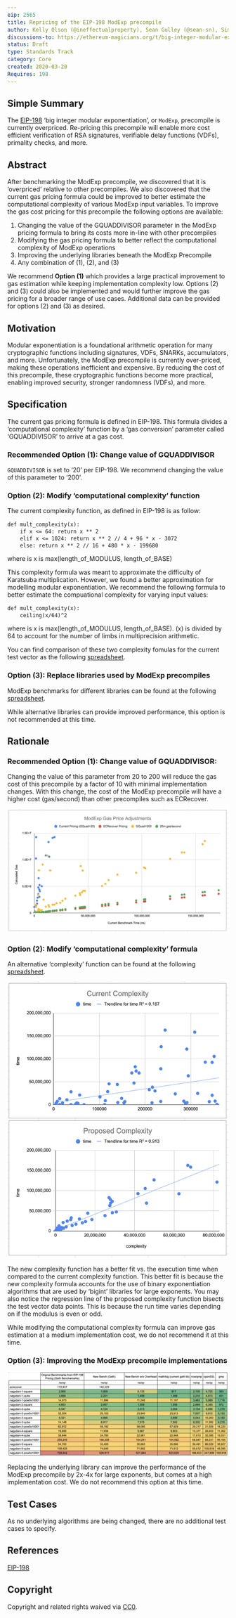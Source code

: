 ```yaml
---
eip: 2565
title: Repricing of the EIP-198 ModExp precompile
author: Kelly Olson (@ineffectualproperty), Sean Gulley (@sean-sn), Simon Peffers (@simonatsn), Justin Drake (@justindrake), Dankrad Feist (@dankrad)
discussions-to: https://ethereum-magicians.org/t/big-integer-modular-exponentiation-eip-198-gas-cost/4150
status: Draft
type: Standards Track
category: Core
created: 2020-03-20
Requires: 198
---
```


## Simple Summary
The [EIP-198](https://eips.ethereum.org/EIPS/eip-198) ‘big integer modular exponentiation’, or `ModExp`, precompile is currently overpriced. Re-pricing this precompile will enable more cost efficient verification of RSA signatures, verifiable delay functions (VDFs), primality checks, and more.

## Abstract
After benchmarking the ModExp precompile, we discovered that it is ‘overpriced’ relative to other precompiles. We also discovered that the current gas pricing formula could be improved to better estimate the computational complexity of various ModExp input variables. To improve the gas cost pricing for this precompile the following options are available:

1. Changing the value of the GQUADDIVISOR parameter in the ModExp pricing formula to bring its costs more in-line with other precompiles
2. Modifying the gas pricing formula to better reflect the computational complexity of ModExp operations
3. Improving the underlying libraries beneath the ModExp Precompile
4. Any combination of (1), (2), and (3)

We recommend **Option (1)** which provides a large practical improvement to gas estimation while keeping implementation complexity low. Options (2) and (3) could also be implemented and would further improve the gas pricing for a broader range of use cases. Additional data can be provided for options (2) and (3) as desired.

## Motivation
Modular exponentiation is a foundational arithmetic operation for many cryptographic functions including signatures, VDFs, SNARKs, accumulators, and more. Unfortunately, the ModExp precompile is currently over-priced, making these operations inefficient and expensive. By reducing the cost of this precompile, these cryptographic functions become more practical, enabling improved security, stronger randomness (VDFs), and more.

## Specification
The current gas pricing formula is defined in EIP-198. This formula divides a ‘computational complexity’ function by a ‘gas conversion’ parameter called ‘GQUADDIVISOR’ to arrive at a gas cost. 

### **Recommended** Option (1): Change value of GQUADDIVISOR
`GQUADDIVISOR` is set to ‘20’ per EIP-198. We recommend changing the value of this parameter to ‘200’.

### Option (2): Modify ‘computational complexity’ function 
The current complexity function, as defined in EIP-198 is as follow:

```
def mult_complexity(x):
    if x <= 64: return x ** 2
    elif x <= 1024: return x ** 2 // 4 + 96 * x - 3072
    else: return x ** 2 // 16 + 480 * x - 199680
```
where is x is max(length_of_MODULUS, length_of_BASE)

This complexity formula was meant to approximate the difficulty of Karatsuba multiplication. However, we found a better approximation for modelling modular exponentiation. We recommend the following formula to better estimate the compuational complexity for varying input values:

```
def mult_complexity(x):
    ceiling(x/64)^2
```
where is x is max(length_of_MODULUS, length_of_BASE). (x) is divided by 64 to account for the number of limbs in multiprecision arithmetic.

You can find comparison of these two complexity fomulas for the current test vector as the following [spreadsheet](https://docs.google.com/spreadsheets/d/1Fq3d3wUjGN0R_FX-VPj7TKhCK33ac--P4QXB9MPQ8iw/edit?usp=sharing).

### Option (3): Replace libraries used by ModExp precompiles
ModExp benchmarks for different libraries can be found at the following [spreadsheet](https://docs.google.com/spreadsheets/d/1Fq3d3wUjGN0R_FX-VPj7TKhCK33ac--P4QXB9MPQ8iw/edit?usp=sharing).

While alternative libraries can provide improved performance, this option is not recommended at this time.

## Rationale

### **Recommended** Option (1): Change value of GQUADDIVISOR:
Changing the value of this parameter from 20 to 200 will reduce the gas cost of this precompile by a factor of 10 with minimal implementation changes. With this change, the cost of the ModExp precompile will have a higher cost (gas/second) than other precompiles such as ECRecover.

![Option 1 Graph](../assets/eip-tbd/GQuad_Change.png)

### Option (2): Modify ‘computational complexity’ formula
An alternative ‘complexity’ function can be found at the following [spreadsheet](https://docs.google.com/spreadsheets/d/1Fq3d3wUjGN0R_FX-VPj7TKhCK33ac--P4QXB9MPQ8iw/edit?usp=sharing).

![Option 2 Graph](../assets/eip-tbd/Complexity_Regression.png?raw=true)

The new complexity function has a better fit vs. the execution time when compared to the current complexity function. This better fit is because the new complexity formula accounts for the use of binary exponentiation algorithms that are used by ‘bigint’ libraries for large exponents. You may also notice the regression line of the proposed complexity function bisects the test vector data points. This is because the run time varies depending on if the modulus is even or odd.

While modifying the computational complexity formula can improve gas estimation at a medium implementation cost, we do not recommend it at this time.

### Option (3): Improving the ModExp precompile implementations

![Option 3 Graph](../assets/eip-tbd/Library_Benchmarks.png?raw=true)

Replacing the underlying library can improve the performance of the ModExp precompile by 2x-4x for large exponents, but comes at a high implementation cost. We do not recommend this option at this time.

## Test Cases
As no underlying algorithms are being changed, there are no additional test cases to specify.

## References
[EIP-198](https://github.com/ethereum/EIPs/blob/master/EIPS/eip-198.md?raw=true)

## Copyright
Copyright and related rights waived via [CC0](https://creativecommons.org/publicdomain/zero/1.0/).
